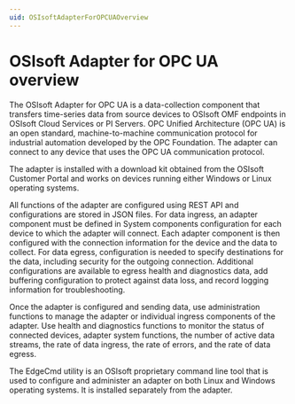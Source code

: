 ```yaml
---
uid: OSIsoftAdapterForOPCUAOverview
---
```


# OSIsoft Adapter for OPC UA overview

The OSIsoft Adapter for OPC UA is a data-collection component that transfers time-series data from source devices to OSIsoft OMF endpoints in OSIsoft Cloud Services or PI Servers. OPC Unified Architecture (OPC UA) is an open standard, machine-to-machine communication protocol for industrial automation developed by the OPC Foundation. The adapter can connect to any device that uses the OPC UA communication protocol.

The adapter is installed with a download kit obtained from the OSIsoft Customer Portal and works on devices running either Windows or Linux operating systems. 

All functions of the adapter are configured using REST API and configurations are stored in JSON files. 
For data ingress, an adapter component must be defined in System components configuration for each device to which the adapter will connect. Each adapter component is then configured with the connection information for the device and the data to collect. 
For data egress, configuration is needed to specify destinations for the data, including security for the outgoing connection. Additional configurations are available to egress health and diagnostics data, add buffering configuration to protect against data loss, and record logging information for troubleshooting. 

Once the adapter is configured and sending data, use administration functions to manage the adapter or individual ingress components of the adapter. Use health and diagnostics functions to monitor the status of connected devices, adapter system functions, the number of active data streams, the rate of data ingress, the rate of errors, and the rate of data egress.

The EdgeCmd utility is an OSIsoft proprietary command line tool that is used to configure and administer an adapter on both Linux and Windows operating systems. It is installed separately from the adapter.

